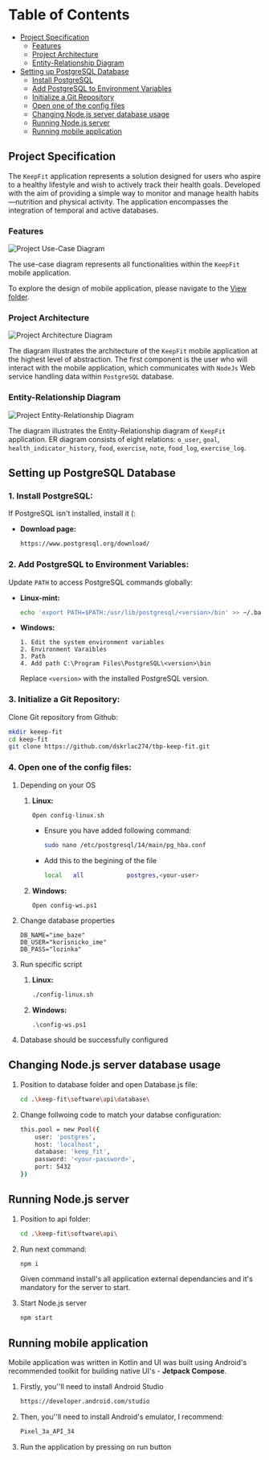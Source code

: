 # Table of Contents
- [Project Specification](#project-specification)
    - [Features](#features)
    - [Project Architecture](#project-architecture)
    - [Entity-Relationship Diagram](#entity-relationship-diagram)
- [Setting up PostgreSQL Database](#setting-up-postgresql-database)
  - [Install PostgreSQL](#1-install-postgresql)
  - [Add PostgreSQL to Environment Variables](#2-add-postgresql-to-environment-variables)
  - [Initialize a Git Repository](#3-initialize-a-git-repository)
  - [Open one of the config files](#4-open-one-of-the-config-files)
  - [Changing Node.js server database usage](#changing-nodejs-server-database-usage)
  - [Running Node.js server](#running-nodejs-server)
  - [Running mobile application](#running-mobile-application)

## Project Specification

The `KeepFit` application represents a solution designed for users who aspire to a healthy lifestyle and wish to actively track their health goals. Developed with the aim of providing a simple way to monitor and manage health habits—nutrition and physical activity. The application encompasses the integration of temporal and active databases.


### Features
![Project Use-Case Diagram](./docs/img/keep-fit-use-case.png)

The use-case diagram represents all functionalities within the `KeepFit` mobile application.  

To explore the design of mobile application, please navigate to the [View folder](./docs/view/).

### Project Architecture

![Project Architecture Diagram](./docs/img/keep-fit-architecture.png)

The diagram illustrates the architecture of the `KeepFit` mobile application at the highest level of abstraction. The first component is the user who will interact with the mobile application, which communicates with `NodeJs` Web service handling data within `PostgreSQL` database.

### Entity-Relationship Diagram

![Project Entity-Relationship Diagram](./docs/img/keep-fit-er.png.png)

The diagram illustrates the Entity-Relationship diagram of `KeepFit` application. ER diagram consists of eight relations: `o_user`, `goal`, `health_indicator_history`, `food`, `exercise`, `note`, `food_log`, `exercise_log`.

## Setting up PostgreSQL Database

### 1. Install PostgreSQL:

If PostgreSQL isn't installed, install it (:

- **Download page:**
    ```bash
    https://www.postgresql.org/download/
    ```

### 2. Add PostgreSQL to Environment Variables:

Update `PATH` to access PostgreSQL commands globally:

- **Linux-mint:**
    ```bash
    echo 'export PATH=$PATH:/usr/lib/postgresql/<version>/bin' >> ~/.bashrc
    ```

- **Windows:**
    ```
    1. Edit the system environment variables
    2. Environment Varaibles
    3. Path
    4. Add path C:\Program Files\PostgreSQL\<version>\bin
    ```
    Replace `<version>` with the installed PostgreSQL version.

### 3. Initialize a Git Repository:

Clone Git repository from Github:

```bash
mkdir keeep-fit
cd keep-fit
git clone https://github.com/dskrlac274/tbp-keep-fit.git
```

### 4. Open one of the config files:
1. Depending on your OS
    1.  **Linux:**
        ```bash
        Open config-linux.sh
        ```
 
        - Ensure you have added following command:
            ```bash
            sudo nano /etc/postgresql/14/main/pg_hba.conf 
            ```
        - Add this to the begining of the file
            ```bash
            local   all            postgres,<your-user>                        md5

            ```


    2. **Windows:**
        ```
        Open config-ws.ps1
        ```
2. Change database properties
    ```
    DB_NAME="ime_baze"
    DB_USER="korisnicko_ime"
    DB_PASS="lozinka"
    ```
3. Run specific script
    1.  **Linux:**
        ```bash
        ./config-linux.sh
        ```

    2. **Windows:**
        ```
        .\config-ws.ps1
        ```
4. Database should be successfully configured

## Changing Node.js server database usage
1. Position to database folder and open Database.js file:
    ```bash
    cd .\keep-fit\software\api\database\
    ```
2. Change follwoing code to match your databse configuration:
    ```bash
    this.pool = new Pool({
        user: 'postgres',
        host: 'localhost',
        database: 'keep_fit',
        password: '<your-password>',
        port: 5432
    })
    ```

## Running Node.js server  

1. Position to api folder:

    ```bash
    cd .\keep-fit\software\api\
    ```
2. Run next command:  

    ```bash
    npm i
    ```
    Given command install's all application external dependancies and it's mandatory for the server to start.
3. Start Node.js server
    ```bash
    npm start
    ```

## Running mobile application  

Mobile application was written in Kotlin and UI was built using Android's recommended toolkit for building native UI's - **Jetpack Compose**. 

1. Firstly, you''ll need to install Android Studio
    ```bash
    https://developer.android.com/studio
    ```
2. Then, you''ll need to install Android's emulator, I recommend:  
    ```bash
    Pixel_3a_API_34
    ```
3. Run the application by pressing on run button
